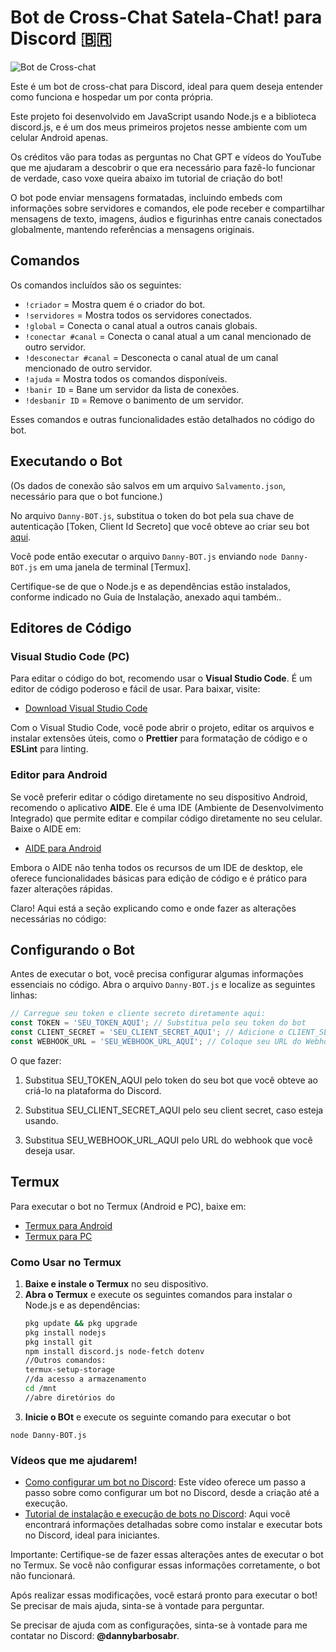# Bot de Cross-Chat Satela-Chat! para Discord 🇧🇷

![Bot de Cross-chat](https://github.com/user-attachments/assets/20dfea0d-08ec-45b1-9528-7dd669a49aed)

Este é um bot de cross-chat para Discord, ideal para quem deseja entender como funciona e hospedar um por conta própria. 

Este projeto foi desenvolvido em JavaScript usando Node.js e a biblioteca discord.js, e é um dos meus primeiros projetos nesse ambiente com um celular Android apenas.

Os créditos vão para todas as perguntas no Chat GPT e vídeos do YouTube que me ajudaram a descobrir o que era necessário para fazê-lo funcionar de verdade, caso voxe queira abaixo im tutorial de criação do bot!

O bot pode enviar mensagens formatadas, incluindo embeds com informações sobre servidores e comandos, ele pode receber e compartilhar mensagens de texto, imagens, áudios e figurinhas entre canais conectados globalmente, mantendo referências a mensagens originais. 

## Comandos
Os comandos incluídos são os seguintes:
- `!criador` = Mostra quem é o criador do bot.
- `!servidores` = Mostra todos os servidores conectados.
- `!global` = Conecta o canal atual a outros canais globais.
- `!conectar #canal` = Conecta o canal atual a um canal mencionado de outro servidor.
- `!desconectar #canal` = Desconecta o canal atual de um canal mencionado de outro servidor.
- `!ajuda` = Mostra todos os comandos disponíveis.
- `!banir ID` = Bane um servidor da lista de conexões.
- `!desbanir ID` = Remove o banimento de um servidor.


Esses comandos e outras funcionalidades estão detalhados no código do bot.

## Executando o Bot
(Os dados de conexão são salvos em um arquivo `Salvamento.json`, necessário para que o bot funcione.)

No arquivo `Danny-BOT.js`, substitua o token do bot pela sua chave de autenticação [Token, Client Id Secreto] que você obteve ao criar seu bot [aqui](https://discord.com/developers/applications).

Você pode então executar o arquivo `Danny-BOT.js` enviando `node Danny-BOT.js` em uma janela de terminal [Termux]. 

Certifique-se de que o Node.js e as dependências estão instalados, conforme indicado no Guia de Instalação, anexado aqui também..

## Editores de Código

### Visual Studio Code (PC)
Para editar o código do bot, recomendo usar o **Visual Studio Code**. É um editor de código poderoso e fácil de usar. Para baixar, visite:
- [Download Visual Studio Code](https://code.visualstudio.com/)

Com o Visual Studio Code, você pode abrir o projeto, editar os arquivos e instalar extensões úteis, como o **Prettier** para formatação de código e o **ESLint** para linting.

### Editor para Android
Se você preferir editar o código diretamente no seu dispositivo Android, recomendo o aplicativo **AIDE**. Ele é uma IDE (Ambiente de Desenvolvimento Integrado) que permite editar e compilar código diretamente no seu celular. Baixe o AIDE em:
- [AIDE para Android](https://play.google.com/store/apps/details?id=com.alif.ide)

Embora o AIDE não tenha todos os recursos de um IDE de desktop, ele oferece funcionalidades básicas para edição de código e é prático para fazer alterações rápidas.

Claro! Aqui está a seção explicando como e onde fazer as alterações necessárias no código:

## Configurando o Bot

Antes de executar o bot, você precisa configurar algumas informações essenciais no código. Abra o arquivo `Danny-BOT.js` e localize as seguintes linhas:

```javascript
// Carregue seu token e cliente secreto diretamente aqui:
const TOKEN = 'SEU_TOKEN_AQUI'; // Substitua pelo seu token do bot
const CLIENT_SECRET = 'SEU_CLIENT_SECRET_AQUI'; // Adicione o CLIENT_SECRET aqui
const WEBHOOK_URL = 'SEU_WEBHOOK_URL_AQUI'; // Coloque seu URL do Webhook aqui
```
O que fazer:

1. Substitua SEU_TOKEN_AQUI pelo token do seu bot que você obteve ao criá-lo na plataforma do Discord.


2. Substitua SEU_CLIENT_SECRET_AQUI pelo seu client secret, caso esteja usando.


3. Substitua SEU_WEBHOOK_URL_AQUI pelo URL do webhook que você deseja usar.

## Termux
Para executar o bot no Termux (Android e PC), baixe em:
- [Termux para Android](https://play.google.com/store/apps/details?id=com.termux)
- [Termux para PC](https://github.com/termux/termux-app)

### Como Usar no Termux
1. **Baixe e instale o Termux** no seu dispositivo.
2. **Abra o Termux** e execute os seguintes comandos para instalar o Node.js e as dependências:
   ```bash
   pkg update && pkg upgrade
   pkg install nodejs
   pkg install git
   npm install discord.js node-fetch dotenv
   //Outros comandos:
   termux-setup-storage
   //da acesso a armazenamento 
   cd /mnt
   //abre diretórios do
3. **Inicie o BOt** e execute os seguinte comando para executar o bot
   
 `node Danny-BOT.js`

### Vídeos que me ajudarem!
- [Como configurar um bot no Discord](https://youtu.be/f9Mr6_k8KRI?si=7pftL5mxuWA8qYrD): Este vídeo oferece um passo a passo sobre como configurar um bot no Discord, desde a criação até a execução.
- [Tutorial de instalação e execução de bots no Discord](https://youtu.be/4-aVu1_w18Y?si=uaQSjhGAJS1KrAWM): Aqui você encontrará informações detalhadas sobre como instalar e executar bots no Discord, ideal para iniciantes.

Importante: Certifique-se de fazer essas alterações antes de executar o bot no Termux. Se você não configurar essas informações corretamente, o bot não funcionará.

Após realizar essas modificações, você estará pronto para executar o bot! Se precisar de mais ajuda, sinta-se à vontade para perguntar.

Se precisar de ajuda com as configurações, sinta-se à vontade para me contatar no Discord: **@dannybarbosabr**.
